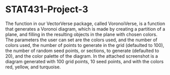 # STAT431-Project-3

The function in our VectorVerse package, called VoronoiVerse, is a function that 
generates a Voronoi diagram, which is made by creating a partition of a plane, and
filling in the resulting objects in the plane with chosen colors. The parameters
the user can set are the colors used, and the number of colors used, the number of
points to generate in the grid (defaulted to 100), the number of random seed points,
or sections, to generate (defaulted to 20), and the color palette of the diagram.
In the attached screenshot is a diagram generated with 100 grid points, 10 seed points,
and with the colors red, yellow, and turquoise.
